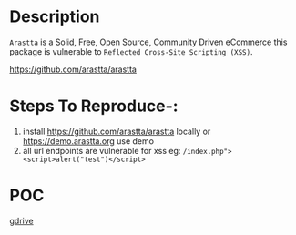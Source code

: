 # Description

`Arastta` is a Solid, Free, Open Source, Community Driven eCommerce this package is vulnerable to `Reflected Cross-Site Scripting (XSS)`.

https://github.com/arastta/arastta

# Steps To Reproduce-:  

1) install https://github.com/arastta/arastta locally or https://demo.arastta.org use demo
2) all url endpoints are vulnerable for xss eg: `/index.php"><script>alert("test")</script>`

# POC
  [gdrive](https://drive.google.com/file/d/1plUGY8Hp7L1SIL91XgZNuvu4cN7u0oWq/view?usp=sharing)
